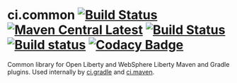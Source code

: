 # ci.common [![Build Status](https://github.com/OpenLiberty/ci.ant/workflows/CI/badge.svg)](https://github.com/OpenLiberty/ci.common/actions) [![Maven Central Latest](https://maven-badges.herokuapp.com/maven-central/io.openliberty.tools/ci.common/badge.svg)](http://search.maven.org/#search%7Cgav%7C1%7Cg%3A%22io.openliberty.tools%22%20AND%20a%3A%22ci.common%22) [![Build Status](https://travis-ci.com/OpenLiberty/ci.common.svg?branch=master)](https://travis-ci.com/OpenLiberty/ci.common) [![Build status](https://ci.appveyor.com/api/projects/status/dnxgfs6bxxmkfj69?svg=true)](https://ci.appveyor.com/project/wasdevb1/ci-common/branch/master) [![Codacy Badge](https://api.codacy.com/project/badge/Grade/3d7251d37b4d4b51bfa19d53314169c4)](https://www.codacy.com/app/wasdevb1/ci.common?utm_source=github.com&amp;utm_medium=referral&amp;utm_content=WASdev/ci.common&amp;utm_campaign=Badge_Grade)
Common library for Open Liberty and WebSphere Liberty Maven and Gradle plugins. Used internally by [ci.gradle](https://github.com/wasdev/ci.gradle) and [ci.maven](https://github.com/wasdev/ci.maven).
